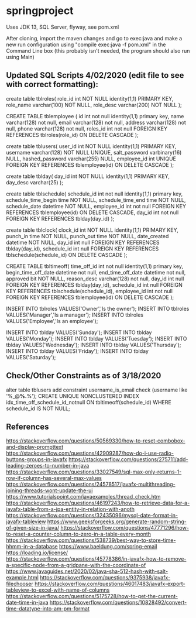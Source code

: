 # springproject
Uses JDK 13, SQL Server, flyway, see pom.xml

After cloning, import the maven changes and go to exec:java and make a new run configuration using 
"compile exec:java -f pom.xml" in the Command Line box (this probably isn't needed, the program should also run using Main)

## Updated SQL Scripts 4/02/2020 (edit file to see with correct formatting):

create table tblroles(
    role_id int NOT NULL identity(1,1) PRIMARY KEY,
    role_name varchar(100) NOT NULL,
    role_desc varchar(200) NOT NULL
);

CREATE TABLE tblemployee (
	id int not null identity(1,1) primary key,
	name varchar(128) not null,
	email varchar(128) not null,
	address varchar(128) not null,
	phone varchar(128) not null,
	roles_id int not null FOREIGN KEY REFERENCES tblroles(role_id) ON DELETE CASCADE
);

create table tblusers(
    user_id int NOT NULL identity(1,1) PRIMARY KEY,
    username varchar(128) NOT NULL UNIQUE,
	salt_password varbinary(16) NULL,
	hashed_password varchar(255) NULL,
    employee_id int UNIQUE FOREIGN KEY REFERENCES tblemployee(id) ON DELETE CASCADE
);

create table tblday(
    day_id int NOT NULL identity(1,1) PRIMARY KEY,
    day_desc varchar(25)
);

create table tblschedule(
	schedule_id int not null identity(1,1) primary key,
    schedule_time_begin time NOT NULL,
    schedule_time_end time NOT NULL,
    schedule_date datetime NOT NULL,
	employee_id int not null FOREIGN KEY REFERENCES tblemployee(id) ON DELETE CASCADE,
    day_id int not null FOREIGN KEY REFERENCES tblday(day_id)
);

create table tblclock(
  	clock_id int NOT NULL identity(1,1) PRIMARY KEY,
    punch_in time NOT NULL,
  	punch_out time NOT NULL,
  	date_created datetime NOT NULL,
  	day_id int null FOREIGN KEY REFERENCES tblday(day_id),
  	schedule_id int null FOREIGN KEY REFERENCES tblschedule(schedule_id) ON DELETE CASCADE
  );

CREATE TABLE tbltimeoff(
	time_off_id int not null identity(1,1) primary key,
	begin_time_off_date datetime not null,
	end_time_off_date datetime not null,
	approved bit NOT NULL,
	reason_desc varchar(128) not null,
	day_id int null FOREIGN KEY REFERENCES tblday(day_id),
	schedule_id int null FOREIGN KEY REFERENCES tblschedule(schedule_id),
	employee_id int not null FOREIGN KEY REFERENCES tblemployee(id) ON DELETE CASCADE
);

INSERT INTO tblroles VALUES('Owner','Is the owner');
INSERT INTO tblroles VALUES('Manager','Is a manager');
INSERT INTO tblroles VALUES('Employee','Is an employee');

INSERT INTO tblday VALUES('Sunday');
INSERT INTO tblday VALUES('Monday');
INSERT INTO tblday VALUES('Tuesday');
INSERT INTO tblday VALUES('Wednesday');
INSERT INTO tblday VALUES('Thursday');
INSERT INTO tblday VALUES('Friday');
INSERT INTO tblday VALUES('Saturday');

## Check/Other Constraints as of 3/18/2020
alter table tblusers add constraint username_is_email check (username like '%_@__%.__%');
CREATE UNIQUE NONCLUSTERED INDEX idx_time_off_schedule_id_notnull
ON tbltimeoff(schedule_id)
WHERE schedule_id IS NOT NULL;

## References
https://stackoverflow.com/questions/50569330/how-to-reset-combobox-and-display-prompttext
https://stackoverflow.com/questions/42909287/how-do-i-use-radio-buttons-groups-in-javafx
https://stackoverflow.com/questions/275711/add-leading-zeroes-to-number-in-java
https://stackoverflow.com/questions/33027549/sql-max-only-returns-1-row-if-column-has-several-max-values
https://stackoverflow.com/questions/24578517/javafx-multithreading-joining-threads-wont-update-the-ui
https://www.tutorialspoint.com/javaexamples/thread_check.htm
https://stackoverflow.com/questions/46197243/how-to-retrieve-data-for-a-javafx-table-from-a-jpa-entity-in-relation-with-anoth
https://stackoverflow.com/questions/32435096/mysql-date-format-in-javafx-tableview
https://www.geeksforgeeks.org/generate-random-string-of-given-size-in-java/
https://stackoverflow.com/questions/47771296/how-to-reset-a-counter-column-to-zero-in-a-table-every-month
https://stackoverflow.com/questions/538739/best-way-to-store-time-hhmm-in-a-database
https://www.baeldung.com/spring-email
https://loading.io/license/
https://stackoverflow.com/questions/45778386/in-javafx-how-to-remove-a-specific-node-from-a-gridpane-with-the-coordinate-of
https://www.javaguides.net/2020/02/java-sha-512-hash-with-salt-example.html
https://stackoverflow.com/questions/9375938/javafx-filechooser
https://stackoverflow.com/questions/46017483/javafx-export-tableview-to-excel-with-name-of-columns
https://stackoverflow.com/questions/5175728/how-to-get-the-current-date-time-in-java
https://stackoverflow.com/questions/10828492/convert-time-datatype-into-am-pm-format
